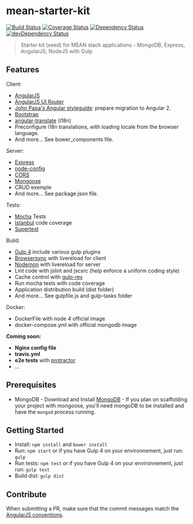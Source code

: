 # mean-starter-kit

[![Build Status](https://travis-ci.org/danivek/mean-starter-kit.svg?branch=master)](https://travis-ci.org/danivek/mean-starter-kit)
[![Coverage Status](https://coveralls.io/repos/danivek/mean-starter-kit/badge.svg?branch=master&service=github)](https://coveralls.io/github/danivek/mean-starter-kit?branch=master)
[![Dependency Status](https://david-dm.org/danivek/mean-starter-kit.svg)](https://david-dm.org/danivek/mean-starter-kit) [![devDependency Status](https://david-dm.org/danivek/mean-starter-kit/dev-status.svg)](https://david-dm.org/danivek/mean-starter-kit#info=devDependencies)

> Starter kit (seed) for MEAN stack applications - MongoDB, Express, AngularJS, NodeJS with Gulp

## Features
Client:
  - [AngularJS](https://angularjs.org/)
  - [AngularJS UI Router](https://github.com/angular-ui/ui-router)
  - [John Papa's Angular styleguide](https://github.com/johnpapa/angular-styleguide): prepare migration to Angular 2.
  - [Bootstrap](http://getbootstrap.com/)
  - [angular-translate](https://github.com/angular-translate/angular-translate) (i18n)
  - Preconfigure i18n translations, with loading locale from the browser language.
  - And more... See bower_components file.

Server:
  - [Express](http://www.http://expressjs.com/)
  - [node-config](https://github.com/lorenwest/node-config)
  - [CORS](https://github.com/expressjs/cors)
  - [Mongoose](http://mongoosejs.com/)
  - CRUD exemple
  - And more... See package.json file.

Tests:
  - [Mocha](https://mochajs.org/) Tests
  - [Istanbul](https://github.com/gotwarlost/istanbul) code coverage
  - [Supertest](https://github.com/visionmedia/supertest)

Build:
  - [Gulp 4](http://gulpjs.com/) include various gulp plugins
  - [Browsersync](http://www.browsersync.io/) with livereload for client
  - [Nodemon](http://nodemon.io/) with livereload for server
  - Lint code with jslint and jscsrc (help enforce a uniform coding style)
  - Cache control with [gulp-rev](https://github.com/sindresorhus/gulp-rev)
  - Run mocha tests with code coverage
  - Application distribution build (dist folder)
  - And more... See gulpfile.js and gulp-tasks folder

Docker:
  - DockerFile with node 4 official image
  - docker-compose.yml with official mongodb image

**Coming soon:**
  - **Nginx config file**
  - **travis.yml**
  - **e2e tests** with [protractor](http://www.protractortest.org/#/)
  - ...

## Prerequisites

  * MongoDB - Download and Install [MongoDB](http://www.mongodb.org/downloads) - If you plan on scaffolding your project with mongoose, you'll need mongoDB to be installed and have the `mongod` process running.

## Getting Started

- Install: `npm install` and `bower install`
- Run: `npm start` or if you have Gulp 4 on your environnement, just run: `gulp`
- Run tests: `npm test` or if you have Gulp 4 on your environnement, just run: `gulp test`
- Build dist: `gulp dist`

## Contribute

When submitting a PR, make sure that the commit messages match the [AngularJS conventions](https://docs.google.com/document/d/1QrDFcIiPjSLDn3EL15IJygNPiHORgU1_OOAqWjiDU5Y/).
